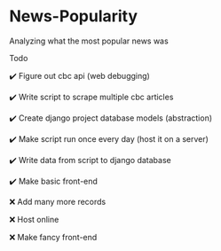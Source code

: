 # News-Popularity
Analyzing what the most popular news was

Todo

✔️ Figure out cbc api (web debugging)

✔️ Write script to scrape multiple cbc articles

✔️ Create django project database models (abstraction)

✔️ Make script run once every day (host it on a server)

✔️ Write data from script to django database

✔️ Make basic front-end

❌ Add many more records

❌ Host online

❌ Make fancy front-end
